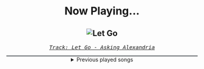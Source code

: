 <div align="center"> 
<h1>Now Playing...</h1>

![Let Go](https://i.scdn.co/image/ab67616d00001e02f1808b03d9b0552f6bab3a7d)
--
_<samp><a href="https://open.spotify.com/track/5QzEl5meby6CHMwERcZEHV">Track: Let Go - Asking Alexandria</a></samp>_

<div style="border: 1px #4B5054 solid"></div>
<details>
  <summary>
    Previous played songs
  </summary>
  <table>
    <thead>
      <tr>
        <th>
          Artist
        </th>
        <th>
          Song
        </th>
        <th>
          Link
        </th>
      </tr>
    </thead>
    <tbody>
      <tr><td>Asking Alexandria</td><td>Let Go</td><td><a href="https://open.spotify.com/track/5QzEl5meby6CHMwERcZEHV">https://open.spotify.com/track/5QzEl5meby6CHMwERcZEHV</a></td></tr><tr><td>Beartooth</td><td>Skin</td><td><a href="https://open.spotify.com/track/75KnjXtPMCZf60zlEp5m1D">https://open.spotify.com/track/75KnjXtPMCZf60zlEp5m1D</a></td></tr><tr><td>Memphis May Fire</td><td>Make Believe</td><td><a href="https://open.spotify.com/track/3aF7RDw2A7hnRn2lWOrIky">https://open.spotify.com/track/3aF7RDw2A7hnRn2lWOrIky</a></td></tr><tr><td>CORPSE</td><td>CODE MISTAKE</td><td><a href="https://open.spotify.com/track/39iRz0h1eZOyXzch8tKQit">https://open.spotify.com/track/39iRz0h1eZOyXzch8tKQit</a></td></tr><tr><td>Motionless In White</td><td>Sign Of Life</td><td><a href="https://open.spotify.com/track/73QoCfWJJWbRYmm5nCH5Y2">https://open.spotify.com/track/73QoCfWJJWbRYmm5nCH5Y2</a></td></tr><tr><td>Bury Tomorrow</td><td>Begin Again</td><td><a href="https://open.spotify.com/track/6uCkCdWgzS2joEVTGnGSz9">https://open.spotify.com/track/6uCkCdWgzS2joEVTGnGSz9</a></td></tr><tr><td>Atreyu</td><td>Immortal</td><td><a href="https://open.spotify.com/track/3CzoVCSPGjuxwUyC3Md3g2">https://open.spotify.com/track/3CzoVCSPGjuxwUyC3Md3g2</a></td></tr><tr><td>Of Mice & Men</td><td>Castaway</td><td><a href="https://open.spotify.com/track/5M6DHWW8omQHWg7Oyx0HAB">https://open.spotify.com/track/5M6DHWW8omQHWg7Oyx0HAB</a></td></tr><tr><td>Annisokay</td><td>Throne of the Sunset</td><td><a href="https://open.spotify.com/track/5ATwGbGDPUoSfAx4KaDyYH">https://open.spotify.com/track/5ATwGbGDPUoSfAx4KaDyYH</a></td></tr><tr><td>The Devil Wears Prada</td><td>Salt</td><td><a href="https://open.spotify.com/track/4BSrRUm2cSaLRjN7xGpCRt">https://open.spotify.com/track/4BSrRUm2cSaLRjN7xGpCRt</a></td></tr><tr><td>Rain Paris</td><td>Baby Boy</td><td><a href="https://open.spotify.com/track/7Defx7TAl7RRYZeS9FXkPX">https://open.spotify.com/track/7Defx7TAl7RRYZeS9FXkPX</a></td></tr><tr><td>Motionless In White</td><td>Masterpiece</td><td><a href="https://open.spotify.com/track/3c9kVsKF68xMzlS0NikVn3">https://open.spotify.com/track/3c9kVsKF68xMzlS0NikVn3</a></td></tr><tr><td>Bury Tomorrow</td><td>Heretic (feat. Loz Taylor)</td><td><a href="https://open.spotify.com/track/1lHqZm5MsAc7wZ7W95KcOe">https://open.spotify.com/track/1lHqZm5MsAc7wZ7W95KcOe</a></td></tr><tr><td>The Browning</td><td>Carnage</td><td><a href="https://open.spotify.com/track/1p6zpOr8vyj23Uu0Zq2uyq">https://open.spotify.com/track/1p6zpOr8vyj23Uu0Zq2uyq</a></td></tr><tr><td>Siamese</td><td>Sloboda - Live At Roskilde Festival</td><td><a href="https://open.spotify.com/track/6oHJQLz0zPOQMpvaMDsDRi">https://open.spotify.com/track/6oHJQLz0zPOQMpvaMDsDRi</a></td></tr><tr><td>Michael Schuller</td><td>Pioneers</td><td><a href="https://open.spotify.com/track/508GMOsZdYNXCNiitqYvMa">https://open.spotify.com/track/508GMOsZdYNXCNiitqYvMa</a></td></tr><tr><td>Of Mice & Men</td><td>Castaway</td><td><a href="https://open.spotify.com/track/5M6DHWW8omQHWg7Oyx0HAB">https://open.spotify.com/track/5M6DHWW8omQHWg7Oyx0HAB</a></td></tr><tr><td>Citizen Soldier</td><td>Alone With Myself</td><td><a href="https://open.spotify.com/track/3SjAqPwaUBQyp300G2WrJp">https://open.spotify.com/track/3SjAqPwaUBQyp300G2WrJp</a></td></tr><tr><td>HalaCG</td><td>Hell To You</td><td><a href="https://open.spotify.com/track/50tYhsTRPVZyDMgQfuxA1o">https://open.spotify.com/track/50tYhsTRPVZyDMgQfuxA1o</a></td></tr><tr><td>Morgana</td><td>Govern Me Harder Daddy</td><td><a href="https://open.spotify.com/track/3HNqrvLVpy8xy4im1Na3cb">https://open.spotify.com/track/3HNqrvLVpy8xy4im1Na3cb</a></td></tr>
    </tbody>
  </table>
</details>

</div>
